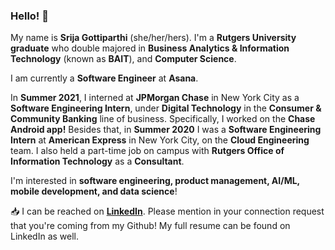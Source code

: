 ### Hello! 👋

My name is **Srija Gottiparthi** (she/her/hers). I'm a **Rutgers University graduate** who double majored in **Business Analytics & Information Technology** (known as **BAIT**), and **Computer Science**.  

I am currently a **Software Engineer** at **Asana**. 

In **Summer 2021**, I interned at **JPMorgan Chase** in New York City as a **Software Engineering Intern**, under **Digital Technology** in the **Consumer & Community Banking** line of business. Specifically, I worked on the **Chase Android app!** Besides that, in **Summer 2020** I was a **Software Engineering Intern** at **American Express** in New York City, on the **Cloud Engineering** team. I also held a part-time job on campus with **Rutgers Office of Information Technology** as a **Consultant**.

I'm interested in **software engineering, product management, AI/ML, mobile development, and data science**!  

:inbox_tray: I can be reached on [**LinkedIn**](https://www.linkedin.com/in/srija-g/). Please mention in your connection request that you're coming from my Github! My full resume can be found on LinkedIn as well.

<!--
**srijag2700/srijag2700** is a ✨ _special_ ✨ repository because its `README.md` (this file) appears on your GitHub profile.
-->
